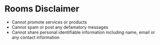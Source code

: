 # Rooms Disclaimer
- Cannot promote services or products
- Cannot spam or post any defamatory messages
- Cannot share personal identifiable information including name, email or any contact information
